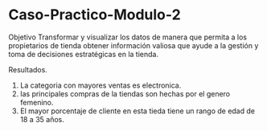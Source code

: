 # Caso-Practico-Modulo-2

Objetivo
Transformar y visualizar los datos de manera que permita a los propietarios de tienda obtener información valiosa que ayude a la gestión y toma de decisiones estratégicas en la tienda.

Resultados.
1. La categoria con mayores ventas es electronica.
2. las principales compras de la tiendas son hechas por el genero femenino.
4. El mayor porcentaje de cliente en esta tieda tiene un rango de edad de 18 a 35 años.

